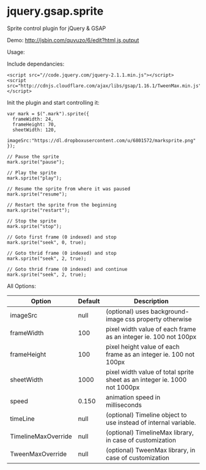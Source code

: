 # jquery.gsap.sprite
Sprite control plugin for jQuery &amp; GSAP

Demo: http://jsbin.com/quvuzo/6/edit?html,js,output

Usage:

Include dependancies:
```
<script src="//code.jquery.com/jquery-2.1.1.min.js"></script>
<script src="http://cdnjs.cloudflare.com/ajax/libs/gsap/1.16.1/TweenMax.min.js"></script>
```
Init the plugin and start controlling it:
```
var mark = $(".mark").sprite({
  frameWidth: 24, 
  frameHeight: 70, 
  sheetWidth: 120,
  imageSrc:"https://dl.dropboxusercontent.com/u/6801572/marksprite.png"
});
 
// Pause the sprite
mark.sprite("pause");

// Play the sprite
mark.sprite("play");

// Resume the sprite from where it was paused
mark.sprite("resume");

// Restart the sprite from the beginning
mark.sprite("restart");

// Stop the sprite
mark.sprite("stop");

// Goto first frame (0 indexed) and stop
mark.sprite("seek", 0, true);  

// Goto thrid frame (0 indexed) and stop
mark.sprite("seek", 2, true);

// Goto thrid frame (0 indexed) and continue
mark.sprite("seek", 2, true);

 ```
 
 All Options:
 
Option | Default | Description
------ | ------- | -----------
imageSrc | null | (optional) uses background-image css property otherwise
frameWidth | 100 | pixel width value of each frame as an integer ie. 100 not 100px
frameHeight | 100 | pixel height value of each frame as an integer ie. 100 not 100px
sheetWidth | 1000 | pixel width value of total sprite sheet as an integer ie. 1000 not 1000px
speed | 0.150 | animation speed in milliseconds
timeLine | null | (optional) Timeline object to use instead of internal variable.
TimelineMaxOverride | null | (optional) TimelineMax library, in case of customization
TweenMaxOverride | null | (optional) TweenMax library, in case of customization
